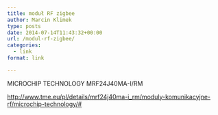 ```yaml
---
title: moduł RF zigbee
author: Marcin Klimek
type: posts
date: 2014-07-14T11:43:32+00:00
url: /modul-rf-zigbee/
categories:
  - link
format: link

---
```

<div dir="ltr">
  MICROCHIP TECHNOLOGY MRF24J40MA-I/RM<br clear="all" /></p> 
  
  <div>
  </div>
  
  <div>
    <a href="http://www.tme.eu/pl/details/mrf24j40ma-i_rm/moduly-komunikacyjne-rf/microchip-technology/#">http://www.tme.eu/pl/details/mrf24j40ma-i_rm/moduly-komunikacyjne-rf/microchip-technology/#</a>
  </div>
  
  <div>
  </div>
  
  <p>
    &nbsp;
  </p>
</div>

&nbsp;